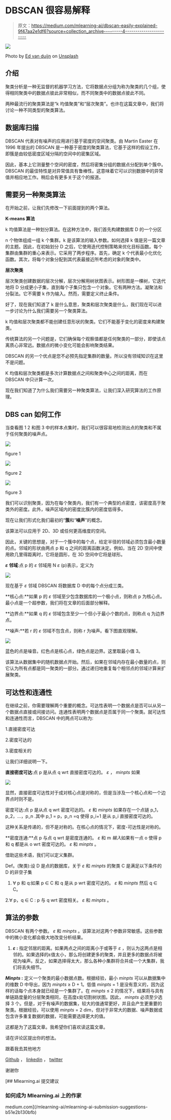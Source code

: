 # DBSCAN 很容易解释

> 原文：<https://medium.com/mlearning-ai/dbscan-easily-explained-9f47aa2e1df6?source=collection_archive---------4----------------------->

![](img/e5b7e1a1a4638d1be15fb6d14f8d992b.png)

Photo by [Ed van duijn](https://unsplash.com/@eddyvanduijn?utm_source=unsplash&utm_medium=referral&utm_content=creditCopyText) on [Unsplash](https://unsplash.com/s/photos/cluster?utm_source=unsplash&utm_medium=referral&utm_content=creditCopyText)

## 介绍

聚类分析是一种无监督的机器学习方法，它将数据点分组为称为聚类的几个组，使得相同聚类中的数据点彼此非常相似，而不同聚类中的数据点彼此不同。

两种最流行的聚类算法是“k 均值聚类”和“层次聚类”。也许在这篇文章中，我们将讨论一种不同类型的聚类算法。

## **数据库扫描**

DBSCAN 代表对有噪声的应用进行基于密度的空间聚类。由 Martin Easter 在 1996 年提出的 DBSCAN 是一种基于密度的聚类算法，它基于这样的假设工作，即簇是由较低密度区域分隔的空间中的密集区域。

因此，基本上它测量整个空间的密度，然后将密集分组的数据点分配到单个簇中。DBSCAN 的最佳特性是对异常值具有鲁棒性。这意味着它可以识别数据中的异常值并相应地工作。稍后会有更多关于这个的报道。

## **需要另一种聚类算法**

在开始之前，让我们先修改一下前面提到的两个算法。

**K-means 算法**

k 均值算法是一种划分算法。在这种方法中，我们首先构建数据库 D 的一个分区

n 个物体组成一组 k 个集群。k 是该算法的输入参数。如何选择 k 值是另一篇文章的主题。因此，在初始划分 D 之后，它使用迭代控制策略来优化目标函数。每个集群由集群的重心来表示。它采用了两步程序。首先，确定 k 个代表最小化优化函数。其次，将每个对象分配到其代表最接近所考虑的对象的聚类中。

**层次聚类**

层次聚类创建数据的层次分解，层次分解用树状图表示。树形图是一棵树，它迭代地将 D 分成更小子集，直到每个子集只包含一个对象。它有两种方法。凝聚法和分裂法。它不需要 k 作为输入。然而，需要定义终止条件。

好了，现在我们知道了 k 是什么意思，聚类和层次聚类是什么，我们现在可以进一步讨论为什么我们需要另一个聚类算法。

k 均值和层次聚类都不能创建任意形状的聚类。它们不能基于变化的密度来构建聚类。

传统算法的另一个问题是，它们确保每个观察值都是任何聚类的一部分，即使该点离质心非常远。数据点的微小变化可能会影响聚类结果。

DBSCAN 的另一个优点是您不必预先指定集群的数量。所以没有领域知识在这里不是问题。

K 均值和层次聚类都是多次计算数据点之间和聚类中心之间的距离，而在 DBSCAN 中只计算一次。

现在我们知道了为什么我们需要另一种聚类算法，让我们深入研究算法的工作原理。

## **DBS can 如何工作**

当查看图 1 2 和图 3 中的样本点集时，我们可以很容易地检测出点的聚类和不属于任何聚类的噪声点。

![](img/4a89c3a156fd08f03c9ddf06e65c2507.png)

figure 1

![](img/5344383eb370554f54f86f3232a8c51f.png)

figure 2

![](img/b64beddc37a9bcec07549879343d2548.png)

figure 3

我们可以识别聚类，因为在每个聚类内，我们有一个典型的点密度，该密度高于聚类外的密度。此外，噪声区域内的密度比簇内的密度低得多。

现在让我们形式化我们最初的“**簇**和“**噪声**”的概念。

该算法可以应用于 2D、3D 或任何更高维度的空间。

因此，关键的思想是，对于一个簇中的每个点，给定半径的邻域必须包含最小数量的点。邻域的形状由两点 p 和 q 之间的距离函数决定。例如，当在 2D 空间中使用欧几里得距离时，它将是圆形，在 3D 空间中它将是球形。

***ε* 邻域**:点 p 的 *ε* 邻域用 N *ε* (p)表示，定义为

![](img/77907ca5d83cc64b7ef866806735007a.png)

现在基于 *ε* 邻域 DBSCAN 将数据库 D 中的每个点分成三类。

**核心点:**如果 p 的 *ε* 邻域至少包含数据库的一个极小点，则称点 p 为核心点。最小点是一个超参数，我们将在文章的后面部分解释。

**边界点:**如果 q 的 *ε* 邻域包含至少一个但小于最小个数的点，则称点 q 为边界点。

**噪声:**若 r 的 *ε* 邻域不包含点，则称 r 为噪声。看下图直观理解。

![](img/1611a1a17d1142ac9f596fd4e33a08f6.png)

蓝色的点是噪音。红色点是核心点，绿色点是边界。这里取最小值 3。

该算法从数据集中的随机数据点开始。然后，如果在邻域内存在最小数量的点，则它认为所有点都是同一聚类的一部分。通过递归地重复每个相邻点的邻域计算来扩展聚类。

## **可达性和连通性**

在继续之前，你需要理解两个重要的概念。可达性表明一个数据点是否可以从另一个数据点直接或间接访问。连通性表明两个数据点是否属于同一个聚类。就可达性和连通性而言，DBSCAN 中的两点可以称为:

1.直接密度可达

2.密度可达的

3.密度相关的

让我们详细说明一下。

**直接密度可达**:点 p 是从点 q wrt 直接密度可达的。 *ε* ， *minpts* 如果

![](img/c823d909e2a05d2bbf284bbd388f0c50.png)

显然，直接密度可达性对于成对核心点是对称的，但是当涉及一个核心点和一个边界点时则不是。

密度可达:点 p 是从点 q wrt 密度可达的。 *ε* 和 *minpts* 如果存在一个点链 p_1，p_2，…，p_n .其中 p_1 = p，p_n =q 使得 p_i+1 是从 p_i 直接密度可达的。

这种关系是传递的，但不是对称的。在核心点的情况下，密度-可达性是对称的。

**密度连通:**点 p 与点 q wrt 是密度连通的。 *ε* 和 m *输入*如果有一点 o 使得 p 和 q 都是从 o wrt 密度可达的。 *ε* 和 *minpts* 。

借助这些术语，我们可以定义集群。

Def。(聚类):设 D 是点的数据库，关于 *ε* 和 *minpts* 的聚类 C 是满足以下条件的 D 的非空子集

1.  ∀ p 和 q:如果 p ∈ C 和 q 是从 p wrt 密度可达的。 *ε* 和 *minpts* 然后 q ∈ C。

2.∀ p，q ∈ C : p 与 q wrt 密度相关。 *ε* 和 *minpts* 。

## **算法的参数**

DBSCAN 有两个参数。 *ε* 和 *minpts* 。该算法对这两个参数非常敏感。这些参数中的微小变化都会极大地改变分析结果。

1.  ***ε* :** 指定邻居的距离。如果两点之间的距离小于或等于 *ε* ，则认为这两点是相邻的。如果选择的ε值太小，那么将创建更多的聚类，并且更多的数据点将被视为噪声。反之，如果选择得太大，那么各种小集群将合并成一个大集群，我们将丢失细节。

***Minpts* :** 定义一个聚类的最小数据点数。根据经验，最小 *minpts* 可以从数据集中的维数 D 中导出，因为 *minpts* ≥ D + 1。低值 *minpts* = 1 是没有意义的，因为这样的话每个点本身就已经是一个集群了。在 *minpts* ≤ 2 的情况下，结果将与具有单链路度量的分层聚类相同，在高度ε处切割树状图。因此， *minpts* 必须至少选择 3 个。但是，对于有噪声的数据集，较大的值通常更好，并且会产生更重要的聚类。根据经验，可以使用 *minpts* = 2 dim，但对于非常大的数据、噪声数据或包含许多重复数据的数据，可能需要选择更大的值。

这都是为了这篇文章。我希望你们喜欢读这篇文章。

请在评论区提出你的想法。

跟着我去其他地方

[Github](https://github.com/shubhendu-ghosh-DS) ， [linkedin](https://www.linkedin.com/in/shubhendu-ghosh-423092205/) ， [twitter](https://twitter.com/shubhendubro)

谢谢你

[](/mlearning-ai/mlearning-ai-submission-suggestions-b51e2b130bfb) [## Mlearning.ai 提交建议

### 如何成为 Mlearning.ai 上的作家

medium.com](/mlearning-ai/mlearning-ai-submission-suggestions-b51e2b130bfb)